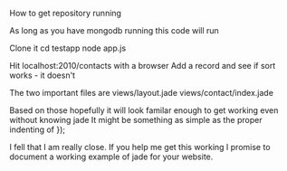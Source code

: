How to get repository running

As long as you have mongodb running this code will run

Clone it 
cd testapp
node app.js

Hit localhost:2010/contacts with a browser
Add a record and see if sort works - it doesn't

The two important files are
views/layout.jade
views/contact/index.jade

Based on those hopefully it will look familar enough to get working even without knowing jade
It might be something as simple as the proper indenting of });

I fell that I am really close. If you help me get this working I promise to document a working 
example of jade for your website.
